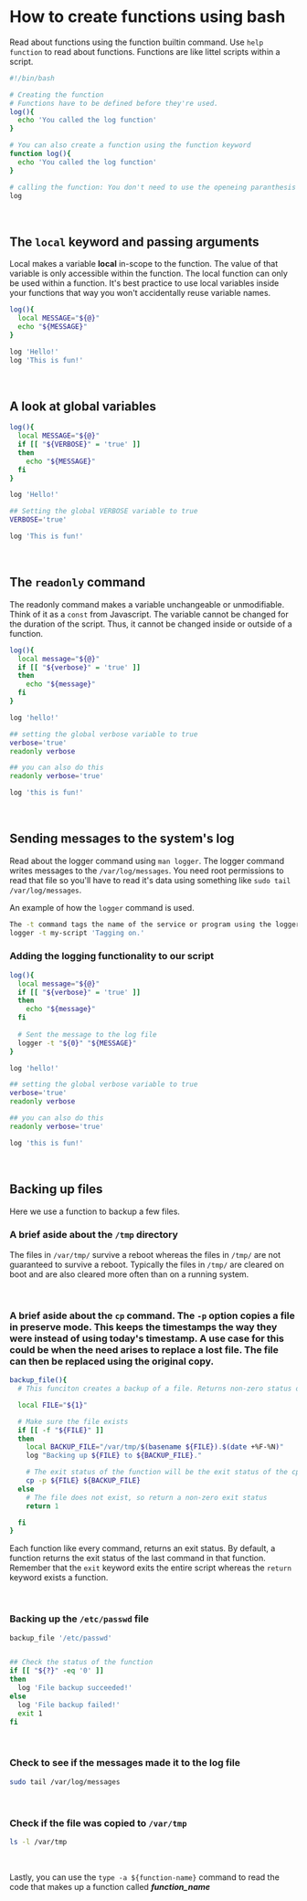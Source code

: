 # How to create functions using bash

Read about functions using the function builtin command. Use ```help function``` to read about functions. Functions are like littel scripts within a script.

```bash
#!/bin/bash

# Creating the function
# Functions have to be defined before they're used.
log(){
  echo 'You called the log function'
}

# You can also create a function using the function keyword
function log(){
  echo 'You called the log function'
}

# calling the function: You don't need to use the openeing paranthesis
log
```

<br/>

## The ```local``` keyword and passing arguments
Local makes a variable **local** in-scope to the function. The value of that variable is only accessible within the function. The local function can only be used within a function. It's best practice to use local variables inside your functions that way you won't accidentally reuse variable names.

```bash
log(){
  local MESSAGE="${@}"
  echo "${MESSAGE}"
}

log 'Hello!'
log 'This is fun!'
```

<br/>

## A look at global variables
```bash
log(){
  local MESSAGE="${@}"
  if [[ "${VERBOSE}" = 'true' ]]
  then
    echo "${MESSAGE}"
  fi
}

log 'Hello!'

## Setting the global VERBOSE variable to true
VERBOSE='true'

log 'This is fun!'

```

<br/>

## The ```readonly``` command
The readonly command makes a variable unchangeable or unmodifiable. Think of it as a ```const``` from Javascript. The variable cannot be changed for the duration of the script. Thus, it cannot be changed inside or outside of a function.

```bash
log(){
  local message="${@}"
  if [[ "${verbose}" = 'true' ]]
  then
    echo "${message}"
  fi
}

log 'hello!'

## setting the global verbose variable to true
verbose='true'
readonly verbose

## you can also do this
readonly verbose='true'

log 'this is fun!'

```

<br/>


## Sending messages to the system's log
Read about the logger command using ```man logger```. The logger command writes messages to the ```/var/log/messages```. You need root permissions to read that file so you'll have to read it's data using something like ```sudo tail /var/log/messages```.

An example of how the ```logger``` command is used.
```bash
The -t command tags the name of the service or program using the logger
logger -t my-script 'Tagging on.'
```

### Adding the logging functionality to our script
```bash
log(){
  local message="${@}"
  if [[ "${verbose}" = 'true' ]]
  then
    echo "${message}"
  fi
  
  # Sent the message to the log file
  logger -t "${0}" "${MESSAGE}"
}

log 'hello!'

## setting the global verbose variable to true
verbose='true'
readonly verbose

## you can also do this
readonly verbose='true'

log 'this is fun!'

```

<br/>


## Backing up files
Here we use a function to backup a few files. 


### A brief aside about the ```/tmp``` directory
The files in ```/var/tmp/``` survive a reboot whereas the files in ```/tmp/``` are not guaranteed to survive a reboot. Typically the files in ```/tmp/``` are cleared on boot and are also cleared more often than on a running system.

<br/>

### A brief aside about the ```cp``` command. The ```-p``` option copies a file in preserve mode. This keeps the timestamps the way they were instead of using today's timestamp. A use case for this could be when the need arises to replace a lost file. The file can then be replaced using the original copy. 

```bash
backup_file(){
  # This funciton creates a backup of a file. Returns non-zero status on error.

  local FILE="${1}"

  # Make sure the file exists
  if [[ -f "${FILE}" ]]
  then
    local BACKUP_FILE="/var/tmp/$(basename ${FILE}).$(date +%F-%N)"
    log "Backing up ${FILE} to ${BACKUP_FILE}."

    # The exit status of the function will be the exit status of the cp command
    cp -p ${FILE} ${BACKUP_FILE}
  else
    # The file does not exist, so return a non-zero exit status
    return 1

  fi
}

```

Each function like every command, returns an exit status. By default, a function returns the exit status of the last command in that function. Remember that the ```exit``` keyword exits the entire script whereas the ```return``` keyword exists a function.


<br/>

### Backing up the ```/etc/passwd``` file
```bash
backup_file '/etc/passwd'


## Check the status of the function
if [[ "${?}" -eq '0' ]]
then
  log 'File backup succeeded!'
else
  log 'File backup failed!'
  exit 1
fi
```

<br/>

### Check to see if the messages made it to the log file
```bash
sudo tail /var/log/messages
```

<br/>

### Check if the file was copied to ```/var/tmp```
```bash
ls -l /var/tmp
```

<br/>

Lastly, you can use the ```type -a ${function-name}``` command to read the code that makes up a function called ***function_name***


